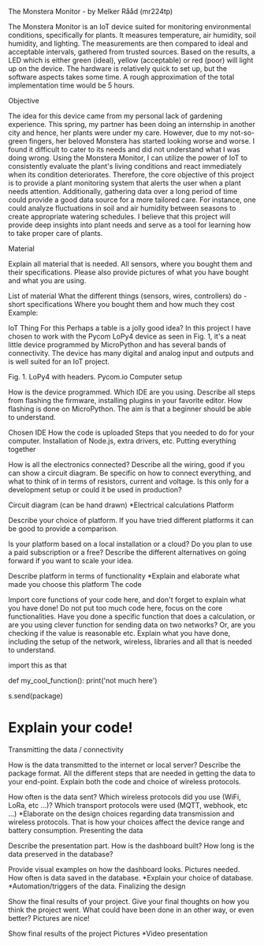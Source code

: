 The Monstera Monitor - by Melker Rååd (mr224tp)

The Monstera Monitor is an IoT device suited for monitoring environmental conditions, specifically for plants. It measures temperature, air humidity, soil humidity, and lighting. 
The measurements are then compared to ideal and acceptable intervals, gathered from trusted sources. Based on the results, a LED which is either green (ideal), yellow (acceptable)
or red (poor) will light up on the device. The hardware is relatively quick to set up, but the software aspects takes some time. A rough approximation of the total implementation time
would be 5 hours. 

Objective

The idea for this device came from my personal lack of gardening experience. This spring, my partner has been doing an internship in another city and hence, her plants were under my care. 
However, due to my not-so-green fingers, her beloved Monstera has started looking worse and worse. I found it difficult to cater to its needs and did not understand what I was doing wrong.
Using the Monstera Monitor, I can utilize the power of IoT to consistently evaluate the plant's living conditions and react immediately when its condition deteriorates. Therefore, the core
objective of this project is to provide a plant monitoring system that alerts the user when a plant needs attention. Additionally, gathering data over a long period of time could provide
a good data source for a more tailored care. For instance, one could analyze fluctuations in soil and air humidity between seasons to create appropriate watering schedules. I believe that
this project will provide deep insights into plant needs and serve as a tool for learning how to take proper care of plants.

Material

Explain all material that is needed. All sensors, where you bought them and their specifications. Please also provide pictures of what you have bought and what you are using.

List of material
What the different things (sensors, wires, controllers) do - short specifications
Where you bought them and how much they cost
Example:

IoT Thing	For this
Perhaps	a table
is a	jolly good idea?
In this project I have chosen to work with the Pycom LoPy4 device as seen in Fig. 1, it's a neat little device programmed by MicroPython and has several bands of connectivity. The device has many digital and analog input and outputs and is well suited for an IoT project.

Fig. 1. LoPy4 with headers. Pycom.io
Computer setup

How is the device programmed. Which IDE are you using. Describe all steps from flashing the firmware, installing plugins in your favorite editor. How flashing is done on MicroPython. The aim is that a beginner should be able to understand.

Chosen IDE
How the code is uploaded
Steps that you needed to do for your computer. Installation of Node.js, extra drivers, etc.
Putting everything together

How is all the electronics connected? Describe all the wiring, good if you can show a circuit diagram. Be specific on how to connect everything, and what to think of in terms of resistors, current and voltage. Is this only for a development setup or could it be used in production?

Circuit diagram (can be hand drawn)
*Electrical calculations
Platform

Describe your choice of platform. If you have tried different platforms it can be good to provide a comparison.

Is your platform based on a local installation or a cloud? Do you plan to use a paid subscription or a free? Describe the different alternatives on going forward if you want to scale your idea.

Describe platform in terms of functionality
*Explain and elaborate what made you choose this platform
The code

Import core functions of your code here, and don't forget to explain what you have done! Do not put too much code here, focus on the core functionalities. Have you done a specific function that does a calculation, or are you using clever function for sending data on two networks? Or, are you checking if the value is reasonable etc. Explain what you have done, including the setup of the network, wireless, libraries and all that is needed to understand.

import this as that

def my_cool_function():
    print('not much here')

s.send(package)

# Explain your code!
Transmitting the data / connectivity

How is the data transmitted to the internet or local server? Describe the package format. All the different steps that are needed in getting the data to your end-point. Explain both the code and choice of wireless protocols.

How often is the data sent?
Which wireless protocols did you use (WiFi, LoRa, etc …)?
Which transport protocols were used (MQTT, webhook, etc …)
*Elaborate on the design choices regarding data transmission and wireless protocols. That is how your choices affect the device range and battery consumption.
Presenting the data

Describe the presentation part. How is the dashboard built? How long is the data preserved in the database?

Provide visual examples on how the dashboard looks. Pictures needed.
How often is data saved in the database.
*Explain your choice of database.
*Automation/triggers of the data.
Finalizing the design

Show the final results of your project. Give your final thoughts on how you think the project went. What could have been done in an other way, or even better? Pictures are nice!

Show final results of the project
Pictures
*Video presentation
